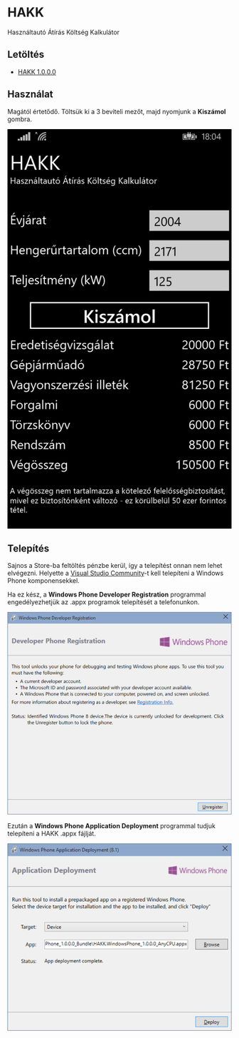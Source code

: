 # HAKK
Használtautó Átírás Költség Kalkulátor

## Letöltés

* [HAKK 1.0.0.0](http://www.mediafire.com/download/a8w35tksd91to2c/HAKK.WindowsPhone_1.0.0.0_AnyCPU.appx)

## Használat

Magától értetődő. Töltsük ki a 3 beviteli mezőt, majd nyomjunk a **Kiszámol** gombra.

<img src="screenshots/hakk.png" />

## Telepítés

Sajnos a Store-ba feltöltés pénzbe kerül, így a telepítést onnan nem lehet elvégezni. Helyette a [Visual Studio Community](https://www.visualstudio.com/en-us/downloads/download-visual-studio-vs.aspx)-t kell telepíteni a Windows Phone komponensekkel.

Ha ez kész, a **Windows Phone Developer Registration** programmal engedélyezhetjük az .appx programok telepítését a telefonunkon.

<img src="screenshots/register.png" />

Ezután a **Windows Phone Application Deployment** programmal tudjuk telepíteni a HAKK .appx fájlját.

<img src="screenshots/deploy.png" />
